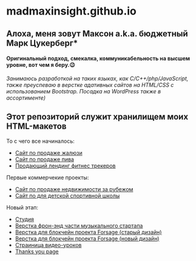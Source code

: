 # madmaxinsight.github.io

## Алоха, меня зовут Максон a.k.a. бюджетный Марк Цукерберг*

#### Оригинальный подход, смекалка, коммуникабельность на высшем уровне, вот чем я беру.😉   

*Занимаюсь разработкой на таких языках, как C/C++/php/JavaScript, также преуспеваю в верстке адативных сайтов на HTML/CSS с использованием Bootstrap. Посадка на WordPress также в ассортименте)* 


## Этот репозиторий служит хранилищем моих HTML-макетов
То с чего все начиналось:
- [Сайт по продаже жалюзи](https://madmaxinsight.github.io/jalousie/) 
- [Сайт по продаже пива](https://madmaxinsight.github.io/beer/) 
- [Продающий лендинг фитнес трекеров](https://madmaxinsight.github.io/miBand/)

Первые коммерчекие проекты:
- [Сайт по продаже недвижимости за рубежом](https://klondike.site/)
- [Сайт по для детской спортивной школы](https://dcspofficial.ru/) 

Новый этап:
- [Студия](https://madmaxinsight.github.io/good-production.ru/)
- [Верстка фрон-энд части музыкального стартапа](https://madmaxinsight.github.io/Startup/)
- [Верстка для блокчейн проекта Forsage (старый дизайн)](https://madmaxinsight.github.io/forsage-big-card-slider/)
- [Верстка для блокчейн проекта Forsage (новый дизайн)](https://madmaxinsight.github.io/forsge_link/)
 - [Страиница видео-уроков](https://madmaxinsight.github.io/forsage-second-page-mobile-fixed3/)
 - [Thanks you page](https://madmaxinsight.github.io/forsge_thanks-page/)





